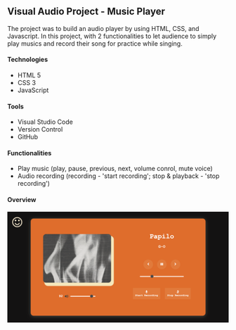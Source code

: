 ## Visual Audio Project - Music Player
The project was to build an audio player by using HTML, CSS, and Javascript. In this project, with 2 functionalities to let audience to simply play musics and record their song for practice while singing.

#### Technologies
* HTML 5
* CSS 3 
* JavaScript

#### Tools
* Visual Studio Code
* Version Control
* GitHub

#### Functionalities
* Play music (play, pause, previous, next, volume conrol, mute voice)
* Audio recording (recording - 'start recording'; stop & playback - 'stop recording')

#### Overview
![overview](images/screenshot.jpg)


